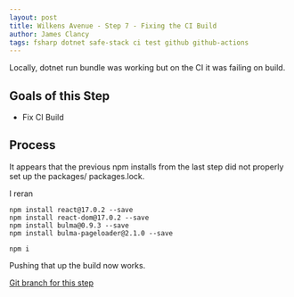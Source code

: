 ```yaml
---
layout: post
title: Wilkens Avenue - Step 7 - Fixing the CI Build
author: James Clancy
tags: fsharp dotnet safe-stack ci test github github-actions
---
```


Locally, dotnet run bundle was working but on the CI it was failing on build.


## Goals of this Step
* Fix CI Build

## Process

It appears that the previous npm installs from the last step did not properly set up the packages/ packages.lock.

I reran

```
npm install react@17.0.2 --save
npm install react-dom@17.0.2 --save
npm install bulma@0.9.3 --save
npm install bulma-pageloader@2.1.0 --save

npm i 
```

Pushing that up the build now works.



[Git branch for this step](https://github.com/jamesclancy/WilkensAvenue/tree/step-6)